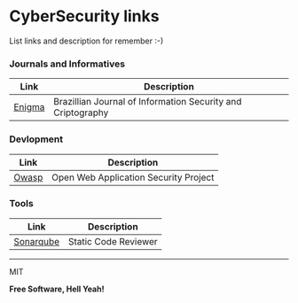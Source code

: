 # CyberSecurity links

List links and description for remember :-)


### Journals and Informatives
| Link | Description |
| ------ | ------ |
| [Enigma](https://enigma.unb.br/index.php/enigma)| Brazillian Journal of Information Security and Criptography |


### Devlopment
| Link | Description | 
| ------ | ------ |
| [Owasp](https://www.owasp.org) | Open Web Application Security Project |

### Tools
| Link | Description |
| ------ | ------ |
| [Sonarqube](https://www.sonarqube.org/) | Static Code Reviewer | 

----

MIT

**Free Software, Hell Yeah!**
